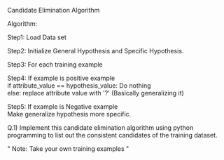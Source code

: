Candidate Elimination Algorithm

Algorithm:

Step1: Load Data set

Step2: Initialize General Hypothesis  and Specific  Hypothesis.

Step3: For each training example  

Step4: If example is positive example  
          if attribute_value == hypothesis_value:
             Do nothing  
          else:
             replace attribute value with '?' (Basically generalizing it)
             
Step5: If example is Negative example  
          Make generalize hypothesis more specific.

Q.1) Implement this candidate elimination algorithm using python programming to list out the consistent candidates of the training dataset.

" Note: Take your own training examples "
